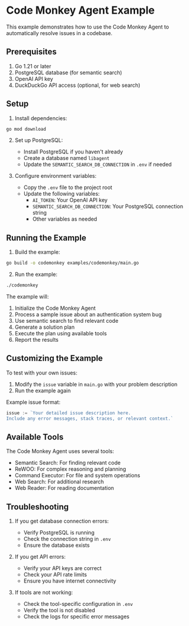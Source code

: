 # Code Monkey Agent Example

This example demonstrates how to use the Code Monkey Agent to automatically resolve issues in a codebase.

## Prerequisites

1. Go 1.21 or later
2. PostgreSQL database (for semantic search)
3. OpenAI API key
4. DuckDuckGo API access (optional, for web search)

## Setup

1. Install dependencies:
```bash
go mod download
```

2. Set up PostgreSQL:
   - Install PostgreSQL if you haven't already
   - Create a database named `libagent`
   - Update the `SEMANTIC_SEARCH_DB_CONNECTION` in `.env` if needed

3. Configure environment variables:
   - Copy the `.env` file to the project root
   - Update the following variables:
     - `AI_TOKEN`: Your OpenAI API key
     - `SEMANTIC_SEARCH_DB_CONNECTION`: Your PostgreSQL connection string
     - Other variables as needed

## Running the Example

1. Build the example:
```bash
go build -o codemonkey examples/codemonkey/main.go
```

2. Run the example:
```bash
./codemonkey
```

The example will:
1. Initialize the Code Monkey Agent
2. Process a sample issue about an authentication system bug
3. Use semantic search to find relevant code
4. Generate a solution plan
5. Execute the plan using available tools
6. Report the results

## Customizing the Example

To test with your own issues:

1. Modify the `issue` variable in `main.go` with your problem description
2. Run the example again

Example issue format:
```go
issue := `Your detailed issue description here.
Include any error messages, stack traces, or relevant context.`
```

## Available Tools

The Code Monkey Agent uses several tools:
- Semantic Search: For finding relevant code
- ReWOO: For complex reasoning and planning
- Command Executor: For file and system operations
- Web Search: For additional research
- Web Reader: For reading documentation

## Troubleshooting

1. If you get database connection errors:
   - Verify PostgreSQL is running
   - Check the connection string in `.env`
   - Ensure the database exists

2. If you get API errors:
   - Verify your API keys are correct
   - Check your API rate limits
   - Ensure you have internet connectivity

3. If tools are not working:
   - Check the tool-specific configuration in `.env`
   - Verify the tool is not disabled
   - Check the logs for specific error messages 